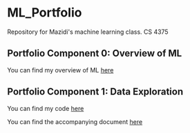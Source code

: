 # ML_Portfolio
 Repository for Mazidi's machine learning class. CS 4375

## Portfolio Component 0: Overview of ML
You can find my overview of ML [here](<Overview of ML.pdf>)

## Portfolio Component 1: Data Exploration
You can find my code [here](data_exploration.cpp)

You can find the accompanying document [here](Portfolio_Component_1.pdf)
